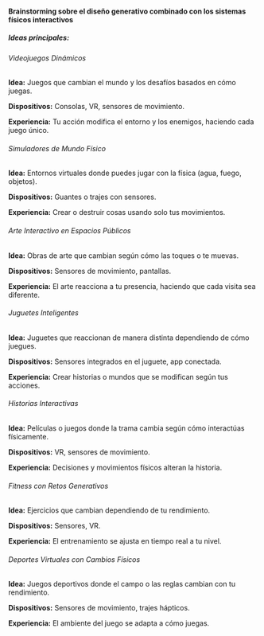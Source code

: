 #### Brainstorming sobre el diseño generativo combinado con los sistemas físicos interactivos

##### Ideas principales:

###### Videojuegos Dinámicos

**Idea:** Juegos que cambian el mundo y los desafíos basados en cómo juegas.

**Dispositivos:** Consolas, VR, sensores de movimiento.

**Experiencia:** Tu acción modifica el entorno y los enemigos, haciendo cada juego único.

###### Simuladores de Mundo Físico

**Idea:** Entornos virtuales donde puedes jugar con la física (agua, fuego, objetos).

**Dispositivos:** Guantes o trajes con sensores.

**Experiencia:** Crear o destruir cosas usando solo tus movimientos.

###### Arte Interactivo en Espacios Públicos

**Idea:** Obras de arte que cambian según cómo las toques o te muevas.

**Dispositivos:** Sensores de movimiento, pantallas.

**Experiencia:** El arte reacciona a tu presencia, haciendo que cada visita sea diferente.

###### Juguetes Inteligentes

**Idea:** Juguetes que reaccionan de manera distinta dependiendo de cómo juegues.

**Dispositivos:** Sensores integrados en el juguete, app conectada.

**Experiencia:** Crear historias o mundos que se modifican según tus acciones.

###### Historias Interactivas

**Idea:** Películas o juegos donde la trama cambia según cómo interactúas físicamente.

**Dispositivos:** VR, sensores de movimiento.

**Experiencia:** Decisiones y movimientos físicos alteran la historia.

###### Fitness con Retos Generativos

**Idea:** Ejercicios que cambian dependiendo de tu rendimiento.

**Dispositivos:** Sensores, VR.

**Experiencia:** El entrenamiento se ajusta en tiempo real a tu nivel.

###### Deportes Virtuales con Cambios Físicos

**Idea:** Juegos deportivos donde el campo o las reglas cambian con tu rendimiento.

**Dispositivos:** Sensores de movimiento, trajes hápticos.

**Experiencia:** El ambiente del juego se adapta a cómo juegas.

